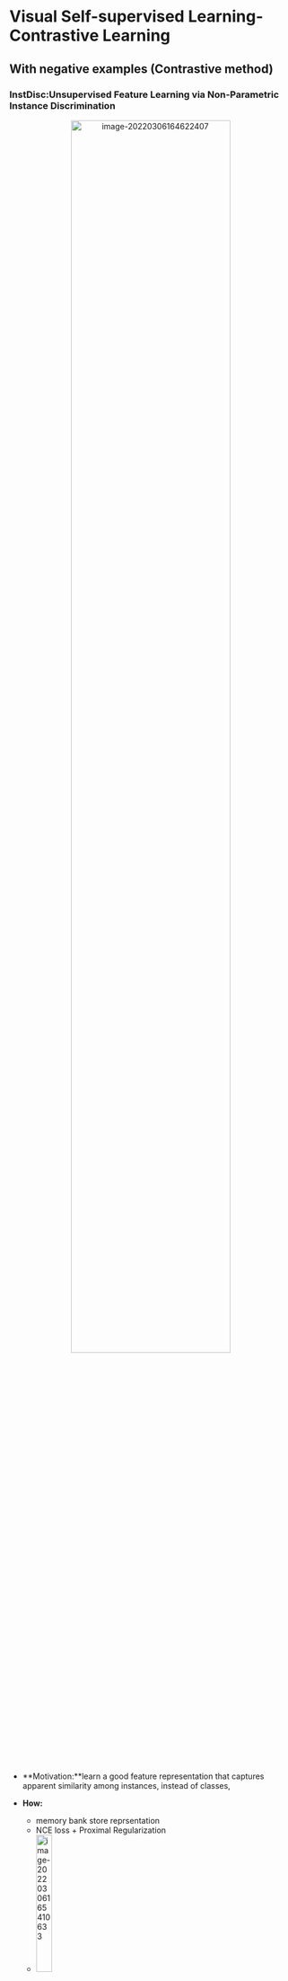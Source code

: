 # Visual Self-supervised Learning-Contrastive Learning


## 

## With negative examples (Contrastive method)

### InstDisc:Unsupervised Feature Learning via Non-Parametric Instance Discrimination

<p align="center">
<img src="../images/Visual Self-supervised Learning.assets/image-20220306164622407.png" alt="image-20220306164622407" style="width:75%;" />
</p>

- **Motivation:**learn a good feature representation that captures apparent similarity among instances, instead of classes,

- **How:**
  - memory bank store reprsentation
  - NCE loss + Proximal Regularization
  - <img src="../images/Visual Self-supervised Learning.assets/image-20220306165410633.png" alt="image-20220306165410633" style="width:25%;" />
  - <img src="../images/Visual Self-supervised Learning.assets/image-20220306165250790.png" alt="image-20220306165250790" style="width:50%;" />
- Adv vs Disadv
  - Memory bank update every epoch

### CPC: Representation Learning withContrastive Predictive Coding
<p align="center">
<img src="../images/Visual Self-supervised Learning.assets/image-20220306171843768.png" alt="image-20220306171843768" style="width:50%;" />
</p>

- Motivation:

  - learn representations by predicting the future in latent space by using powerful autoregressive models. We use a probabilistic contrastive loss which induces the latent space to capture information that is maximally useful to predict future samples
  - learn the representations that encode the underlying shared information between different parts of the (high-dimensional) signal. At the same time it discards low-level information and noise that is more local.

- How:

  - 最大化context和prediction 的互信息

  - When predicting future information we instead encode the target x (future) and context c (present) into a compact distributed vector representations (via non-linear learned mappings) in a way that maximally preserves the mutual information of the original signals x and c defined as

    <img src="../images/Visual Self-supervised Learning.assets/image-20220306172459042.png" alt="image-20220306172459042" style="width:25%;" />

  - we do not predict future observations $x_{t+k}$ directly with a generative model $p_k(x_{t+k}|c_t)$. Instead we model a density ratio which preserves the mutual information between $x_{t+k}$ and $c_t$

  - contrastive loss: q: predictions with context $f(x_{t+k}|c_t)$, k+: enbedding of ground truth, k-: sample out of context

  

### CMC:Contrastive Multiview Coding
<p align="center">
<img src="../images/Visual Self-supervised Learning.assets/image-20220306175348574.png" alt="image-20220306175348574" style="width:50%;" />
</p>
- Motivation

  - we learn a representation that aims to maximize mutual information between different views of the same scene but is otherwise compact

  - classic hypothesis that a powerful representation is one that models view-invariant

    factors.

- How: positive:same image of different view,e.g. depth image/segmentation image

- Disadvantage: encoder not shared

### MoCo
<p align="center">
<img src="../images/Visual Self-supervised Learning.assets/image-20220306181423380.png" alt="image-20220306181423380" style="width:100%;" />
</p>
- we hypothesize that it is desirable to build dictionaries that are: **(i) large and (ii) consistent** as they evolve during training. Intuitively, a larger dictionary may better sample the underlying continuous, highdimensional visual space, while the keys in the dictionary should be represented by the same or similar encoder so that their comparisons to the query are consistent.
- Shuffling BN：The model appears to “cheat” the pretext task and easily finds a low-loss solution. This is possibly because the intra-batch communication among samples (caused by BN) leaks information.
- 

### SimCLR
<p align="center">
<img src="../images/Visual Self-supervised Learning.assets/image-20220306184747940.png" alt="image-20220306184747940" style="width:50%;" />
</p>

- In-batch negative
- composition of data augmentations
  - spatial/geometric transformation of data: cropping and resizing (with horizontal flipping), rotation
  - appearance transformation, such as color distortion (including color dropping, brightness, contrast, saturation, hue)
  - it is critical to *compose cropping with color distortion** in order to learn generalizable features.
- global BN:
- Large batch size:
- nonlinear projection head:

​	We conjecture that the importance of **using the representation before the nonlinear projection is due to loss of information induced by the contrastive loss**. **In particular, $z = g(h)$ is trained to be invariant to data transformation. Thus, $g$ can remove information that may be useful for the downstream task, such as the color or orientation of objects**. By leveraging the nonlinear transformation $g(\cdot)$, more information can be formed and maintained in $h$.

- **L2 normalization** (i.e. cosine similarity) along with temperature effectively weights different examples, and an **appropriate temperature** can help the model learn from **hard negatives**; and 2) unlike cross-entropy, other objective functions do not weigh the negatives by their relative hardness.
<p align="center">
  <img src="../images/Visual Self-supervised Learning.assets/image-20220306184454609.png" alt="image-20220306184454609" style="width:100%;" />
  </p>

### SwAV:Unsupervised Learning of Visual Features by Contrasting Cluster Assignments
<p align="center">
<img src="../images/Visual Self-supervised Learning.assets/image-20220306195148828.png" alt="image-20220306195148828" style="width:75%;" />
</p>
- Motivation:
  - SwAV, that takes advantage of contrastive methods without requiring to compute pairwise comparisons. Specifically, our method simultaneously clusters the data while **enforcing consistency between cluster assignments produced for different augmentations (or “views”) of the same image**, instead of comparing features directly as in contrastive learning.

- How

  <img src="../images/Visual Self-supervised Learning.assets/image-20220306201843121.png" alt="image-20220306201843121" style="width:50%;" />

  - Multi-Crop
  - 



## w/o negative examples

### BYOL
<p align="center">
<img src="../images/Visual Self-supervised Learning.assets/image-20220306220817154.png" alt="image-20220306220817154" style="width:75%;" />
</p>
<img src="../images/Visual Self-supervised Learning.assets/image-20220306223236207.png" alt="image-20220306223236207" style="width:50%;" />

<img src="../images/Visual Self-supervised Learning.assets/image-20220306223304632.png" alt="image-20220306223304632" style="width:25%;" />

### SimSiam:Exploring Simple Siamese Representation Learning
<p align="center">
<img src="../images/Visual Self-supervised Learning.assets/image-20220306225205266.png" alt="image-20220306225205266" style="width:50%;" />
</p>
- Motivation:that collapsing solutions do exist for the loss and structure, but a **stop-gradient** operation plays an essential role in preventing collapsing.

- SimSiam as EM algorithm

  考虑以下损失函数:
  $$
  \mathcal L=\mathbb E_{x, \mathcal T}\left[||\mathcal F_\theta(\mathcal T(x))-\eta_x||^2_2\right]
  $$
  $\eta_x$是图片$x$的表示，是一组可学习的参数，$\theta$是网络参数。我们采用EM算法优化这两组参数。目标是:
  $$
  \theta^*,\eta^*=\min \mathcal L(\theta, \eta)
  $$
  我们交替优化:
  $$
  \theta^t \leftarrow \arg \min_\theta \mathcal L(\theta, \eta^{t-1}) \\
  \eta^t \leftarrow \arg \min_\eta \mathcal L(\theta^t, \eta)
  $$

  - E步：优化$\theta$：采用sgd优化$\theta$ 需要采用stop gradient防止梯度回传到$\eta$，因为$\eta$被视为常量
  - M步：优化$\eta_x$ :给定每个$x$并且固定$\theta=\theta_t$优化$\mathcal L$（求导）:

  $$
  \eta_x^t=\arg \min_{\eta_x}\mathbb E_{\mathcal T}[||\mathcal F_{\theta^t}(\mathcal T(x))-\eta_x||^2_2]=\mathbb E_{\mathcal T}[\mathcal F_{\theta^t}(\mathcal T(x))]
  $$

  说明$\eta_x$的最优解是$x$经过augmentation后表征的期望(关于augmentation)

- One-step alternation

  - 通过采样**一次**augmentation $\mathcal T'$对$\eta_x^t$估计：
    $$
    \eta_x^t=\mathcal F_{\theta^t}(\mathcal T'(x))
    $$

  - 对$\theta$优化,带入上式,采用sgd优化
    $$
    \theta^{t+1}=\arg \min \mathbb E_{x, \mathcal T}[||\mathcal F_{\theta}(\mathcal T'(x))-\eta_x^t||]
    $$

- Predictor

​	predictor $h$是对$\mathbb E_{\mathcal T}[\mathcal F_{\theta^t}(\mathcal T(x))]$的估计：
$$
h^*(z_1) = \arg \min_{h(z_1)} \mathbb E_z[||h(z_1)-z_2||_2^2]=\mathbb E_z[z_2]=\mathbb E_{\mathcal T}[f(\mathcal T(x))]
$$
​	在单步优化中,$\mathbb E_{\mathcal T} [\cdot]$被忽略了，$h$视为对其的估计(Expectation over augmentations)，除了用h估计$\mathbb E_{\mathcal T} [\cdot]$，也可以采用动量更新的方式

- Symmetrization

​	Actually, the SGD optimizer computes the empirical expectation of $\mathbb E_{x, \mathcal T}[\cdot]$ by sampling a batch of images and one pair of augmentations $(\mathcal T_1, \mathcal T_2)$. In principle, the empirical expectation should be more precise with **denser sampling**,Symmetrization supplies an extra pair  $(\mathcal T_2, \mathcal T_2)$ This explains that symmetrization is **not necessary** for our method to work, yet it is able to improve accuracy



### DINO
<p align="center">
<img src="../images/Visual Self-supervised Learning.assets/image-20220307210626613.png" alt="image-20220307210626613" style="width:50%;" />
</p>
